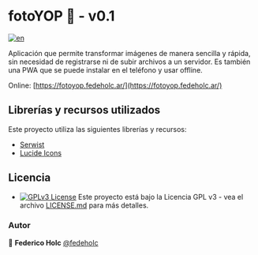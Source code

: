 # fotoYOP 🧿 - v0.1

[![en](https://img.shields.io/badge/lang-en-red.svg)](https://github.com/fedeholc/fotoyop/blob/main/README.md)

Aplicación que permite transformar imágenes de manera sencilla y rápida, sin necesidad de registrarse ni de subir archivos a un servidor. Es también una PWA que se puede instalar en el teléfono y usar offline.

Online: [https://fotoyop.fedeholc.ar/](https://fotoyop.fedeholc.ar/)

## Librerías y recursos utilizados

Este proyecto utiliza las siguientes librerías y recursos:

- [Serwist](https://serwist.pages.dev/)
- [Lucide Icons](https://lucide.dev/)

## Licencia

- [![GPLv3 License](https://img.shields.io/badge/License-GPL%20v3-yellow.svg)](https://opensource.org/licenses/) Este proyecto está bajo la Licencia GPL v3 - vea el archivo [LICENSE.md](LICENSE.md) para más detalles.

### Autor

👤 **Federico Holc** [@fedeholc](https://github.com/fedeholc)
